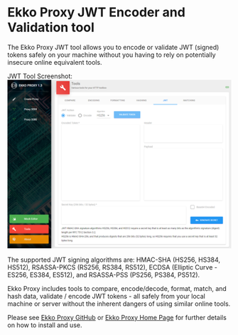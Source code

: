 # Ekko Proxy JWT Encoder and Validation tool

The Ekko Proxy JWT tool allows you to encode or validate JWT (signed) tokens safely on your machine without you having to rely on potentially insecure online equivalent tools.

JWT Tool Screenshot:
![Ekko Proxy JWT tool](./toolsjwt.png)

The supported JWT signing algorithms are: HMAC-SHA (HS256, HS384, HS512), RSASSA-PKCS (RS256, RS384, RS512), ECDSA (Elliptic Curve - ES256, ES384, ES512), and RSASSA-PSS (PS256, PS384, PS512).

Ekko Proxy includes tools to compare, encode/decode, format, match, and hash data, validate / encode JWT tokens - all safely from your local machine or server without the inherent dangers of using similar online tools.

Please see [Ekko Proxy GitHub](https://github.com/lcasoft/ekkoproxy) or [Ekko Proxy Home Page](https://www.ekkoproxy.com) for further details on how to install and use.
